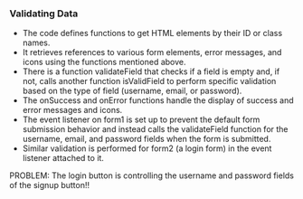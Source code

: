 ### Validating Data

- The code defines functions to get HTML elements by their ID or class names.
- It retrieves references to various form elements, error messages, and icons using the functions mentioned above.
- There is a function validateField that checks if a field is empty and, if not, calls another function isValidField to perform specific validation based on the type of field (username, email, or password).
- The onSuccess and onError functions handle the display of success and error messages and icons.
- The event listener on form1 is set up to prevent the default form submission behavior and instead calls the validateField function for the username, email, and password fields when the form is submitted.
- Similar validation is performed for form2 (a login form) in the event listener attached to it.

PROBLEM: The login button is controlling the username and password fields of the signup button!!
